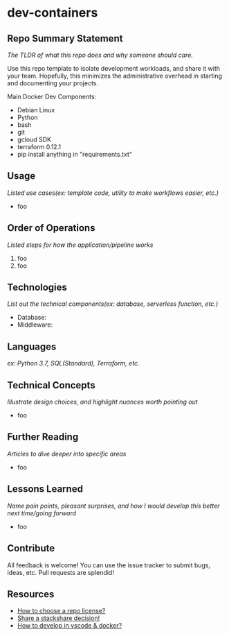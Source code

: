 # dev-containers

## Repo Summary Statement

*The TLDR of what this repo does and why someone should care.*

Use this repo template to isolate development workloads, and share it with your team. Hopefully, this minimizes the administrative overhead in starting and documenting your projects.

Main Docker Dev Components:

- Debian Linux
- Python
- bash
- git
- gcloud SDK
- terraform 0.12.1
- pip install anything in "requirements.txt"

## Usage

*Listed use cases(ex: template code, utility to make workflows easier, etc.)*

- foo

## Order of Operations

*Listed steps for how the application/pipeline works*

1. foo
2. foo

## Technologies

*List out the technical components(ex: database, serverless function, etc.)*

- Database:
- Middleware:

## Languages

*ex: Python 3.7, SQL(Standard), Terraform, etc.*

## Technical Concepts

*Illustrate design choices, and highlight nuances worth pointing out*

- foo

## Further Reading

*Articles to dive deeper into specific areas*

- foo

## Lessons Learned

*Name pain points, pleasant surprises, and how I would develop this better next time/going forward*

- foo

## Contribute

All feedback is welcome! You can use the issue tracker to submit bugs, ideas, etc. Pull requests are splendid!

## Resources

- [How to choose a repo license?](https://choosealicense.com/)
- [Share a stackshare decision!](https://stackshare.io/sungchun12/my-stack)
- [How to develop in vscode & docker?](https://github.com/sungchun12/dev-containers/blob/master/INSTALLME.md)
